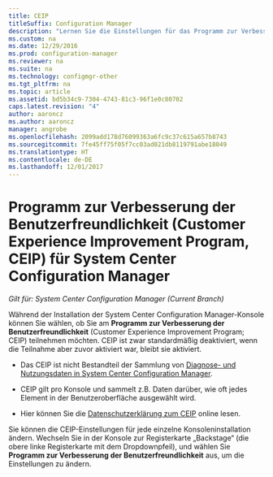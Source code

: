 ```yaml
---
title: CEIP
titleSuffix: Configuration Manager
description: "Lernen Sie die Einstellungen für das Programm zur Verbesserung der Benutzerfreundlichkeit (Customer Experience Improvement Program, CEIP) für System Center Configuration Manager kennen."
ms.custom: na
ms.date: 12/29/2016
ms.prod: configuration-manager
ms.reviewer: na
ms.suite: na
ms.technology: configmgr-other
ms.tgt_pltfrm: na
ms.topic: article
ms.assetid: bd5b34c9-7304-4743-81c3-96f1e0c80702
caps.latest.revision: "4"
author: aaroncz
ms.author: aaroncz
manager: angrobe
ms.openlocfilehash: 2099add178d76099363a6fc9c37c615a657b8743
ms.sourcegitcommit: 7fe45ff75f05f7cc03ad021db8119791abe18049
ms.translationtype: HT
ms.contentlocale: de-DE
ms.lasthandoff: 12/01/2017
---
```

# <a name="customer-experience-improvement-program-ceip-for-system-center-configuration-manager"></a>Programm zur Verbesserung der Benutzerfreundlichkeit (Customer Experience Improvement Program, CEIP) für System Center Configuration Manager

*Gilt für: System Center Configuration Manager (Current Branch)*

Während der Installation der System Center Configuration Manager-Konsole können Sie wählen, ob Sie am **Programm zur Verbesserung der Benutzerfreundlichkeit** (Customer Experience Improvement Program; CEIP) teilnehmen möchten. CEIP ist zwar standardmäßig deaktiviert, wenn die Teilnahme aber zuvor aktiviert war, bleibt sie aktiviert.  

-   Das CEIP ist nicht Bestandteil der Sammlung von [Diagnose- und Nutzungsdaten in System Center Configuration Manager](../../../core/plan-design/diagnostics/diagnostics-and-usage-data.md).  

-   CEIP gilt pro Konsole und sammelt z.B. Daten darüber, wie oft jedes Element in der Benutzeroberfläche ausgewählt wird.  

-   Hier können Sie die [Datenschutzerklärung zum CEIP](https://www.microsoft.com/products/ceip/en-us/privacypolicy.mspx) online lesen.  

Sie können die CEIP-Einstellungen für jede einzelne Konsoleninstallation ändern. Wechseln Sie in der Konsole zur Registerkarte „Backstage“ (die obere linke Registerkarte mit dem Dropdownpfeil), und wählen Sie **Programm zur Verbesserung der Benutzerfreundlichkeit** aus, um die Einstellungen zu ändern.  

